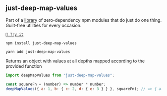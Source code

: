 ## just-deep-map-values

Part of a [library](https://anguscroll.com/just) of zero-dependency npm modules that do just do one thing.
Guilt-free utilities for every occasion.

[`🍦 Try it`](https://anguscroll.com/just/just-deep-map-values)

```shell
npm install just-deep-map-values
```

```shell
yarn add just-deep-map-values
```

Returns an object with values at all depths mapped according to the provided function

```js
import deepMapValues from "just-deep-map-values";

const squareFn = (number) => number * number;
deepMapValues({ a: 1, b: { c: 2, d: { e: 3 } } }, squareFn); // => { a: 1, b: { c: 4, d: { e: 9 } } }
```
